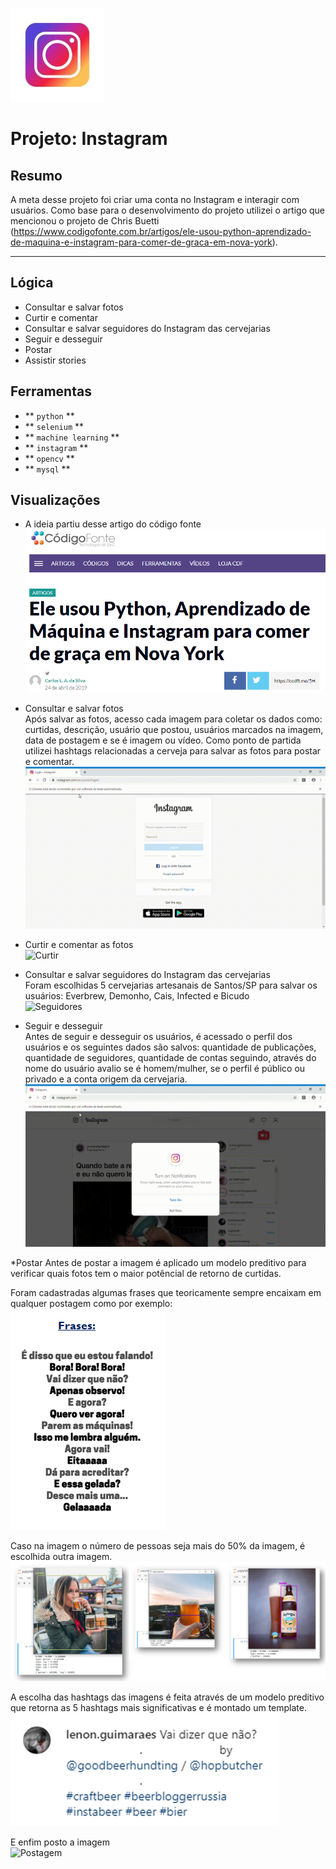 ![Instagram Logo](https://github.com/lenon51/portfolio/blob/master/instagram/logo_instagram.jpg?raw=true)

# Projeto: Instagram

## Resumo

A meta desse projeto foi criar uma conta no Instagram e interagir com usuários. Como base para o desenvolvimento do projeto utilizei o artigo que mencionou o projeto de Chris Buetti (https://www.codigofonte.com.br/artigos/ele-usou-python-aprendizado-de-maquina-e-instagram-para-comer-de-graca-em-nova-york).

---

## Lógica

* Consultar e salvar fotos
* Curtir e comentar
* Consultar e salvar seguidores do Instagram das cervejarias
* Seguir e desseguir
* Postar
* Assistir stories

## Ferramentas
* ** ``python`` **
* ** ``selenium`` **
* ** ``machine learning`` **
* ** ``instagram`` **
* ** ``opencv`` **
* ** ``mysql`` **


## Visualizações

* A ideia partiu desse artigo do código fonte<br>
![Ideia](https://github.com/lenon51/portfolio/blob/master/instagram/01_ideia.png?raw=true)

* Consultar e salvar fotos<br>
Após salvar as fotos, acesso cada imagem para coletar os dados como: curtidas, descrição, usuário que postou, usuários marcados na imagem, data de postagem e se é imagem ou vídeo. Como ponto de partida utilizei hashtags relacionadas a cerveja para salvar as fotos para postar e comentar.
![Imagem](https://github.com/lenon51/portfolio/blob/master/instagram/02_Consultar_imagem.gif?raw=true)

* Curtir e comentar as fotos<br>
![Curtir](https://github.com/lenon51/portfolio/blob/master/instagram/04_Comentar_imagem.gif?raw=true)

* Consultar e salvar seguidores do Instagram das cervejarias<br>
Foram escolhidas 5 cervejarias artesanais de Santos/SP para salvar os usuários: Everbrew, Demonho, Cais, Infected e Bicudo<br>
![Seguidores](https://github.com/lenon51/portfolio/blob/master/instagram/05_Consultar_seguidores.gif?raw=true)

* Seguir e desseguir<br>
Antes de seguir e desseguir os usuários, é acessado o perfil dos usuários e os seguintes dados são salvos: quantidade de publicações, quantidade de seguidores, quantidade de contas seguindo, através do nome do usuário avalio se é homem/mulher, se o perfil é público ou privado e a conta origem da cervejaria.<br>
![Seguir](https://github.com/lenon51/portfolio/blob/master/instagram/03_Seguir_deseguir.gif?raw=true)

*Postar
Antes de postar a imagem é aplicado um modelo preditivo para verificar quais fotos tem o maior potêncial de retorno de curtidas.<br>

Foram cadastradas algumas frases que teoricamente sempre encaixam em qualquer postagem como por exemplo:<br>
![Frase](https://github.com/lenon51/portfolio/blob/master/instagram/01_frase.png?raw=true)

Caso na imagem o número de pessoas seja mais do 50% da imagem, é escolhida outra imagem.<br>
![Opencv](https://github.com/lenon51/portfolio/blob/master/instagram/01_opencv.png)

A escolha das hashtags das imagens é feita através de um modelo preditivo que retorna as 5 hashtags mais significativas e é montado um template.<br>
![Template](https://github.com/lenon51/portfolio/blob/master/instagram/01_template.png)

E enfim posto a imagem<br>
![Postagem](https://github.com/lenon51/portfolio/blob/master/instagram/06_Postagem.gif?raw=true)
